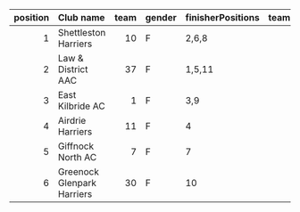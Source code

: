 |   position | Club name                  |   team | gender   | finisherPositions   |   teamPoints |   penaltyPoints |   totalPoints |   totalFinishers | Website                               |
|-----------:|:---------------------------|-------:|:---------|:--------------------|-------------:|----------------:|--------------:|-----------------:|:--------------------------------------|
|          1 | Shettleston Harriers       |     10 | F        | 2,6,8               |           16 |               0 |            16 |                3 | http://shettlestonharriers.org.uk/    |
|          2 | Law & District AAC         |     37 | F        | 1,5,11              |           17 |               0 |            17 |                3 | http://www.lawaac.co.uk/              |
|          3 | East Kilbride AC           |      1 | F        | 3,9                 |           12 |              21 |            33 |                2 | http://www.ekac.org.uk/               |
|          4 | Airdrie Harriers           |     11 | F        | 4                   |            4 |              42 |            46 |                1 | http://airdrieharriers.org/           |
|          5 | Giffnock North AC          |      7 | F        | 7                   |            7 |              42 |            49 |                1 | https://www.giffnocknorth.co.uk/      |
|          6 | Greenock Glenpark Harriers |     30 | F        | 10                  |           10 |              42 |            52 |                1 | https://greenockglenparkharriers.com/ |